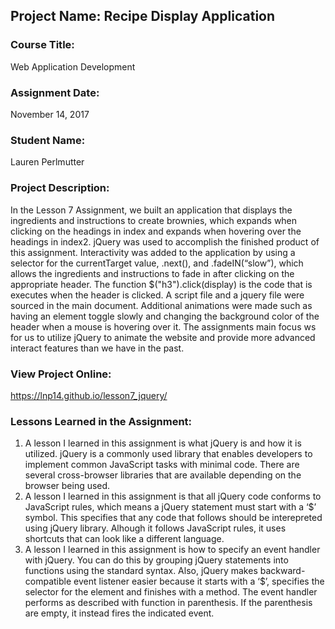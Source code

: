 ## Project Name:  Recipe Display Application

### Course Title:
Web Application Development

### Assignment Date:  
November 14, 2017

### Student Name:  
Lauren Perlmutter

### Project Description:
In the Lesson 7 Assignment, we built an application that displays the ingredients and instructions to create brownies, which expands when clicking on the headings in index and expands when hovering over the headings in index2. jQuery was used to accomplish the finished product of this assignment. Interactivity was added to the application by using a selector for the currentTarget value, .next(), and .fadeIN(“slow”), which allows the ingredients and instructions to fade in after clicking on the appropriate header. The function $("h3").click(display) is the code that is executes when the header is clicked. A script file and a jquery file were sourced in the main document. Additional animations were made such as having an element toggle slowly and changing the background color of the header when a mouse is hovering over it. The assignments main focus ws for us to utilize jQuery to animate the website and provide more advanced interact features than we have in the past.

### View Project Online:
https://lnp14.github.io/lesson7_jquery/

### Lessons Learned in the Assignment:
1. A lesson I learned in this assignment is what jQuery is and how it is utilized. jQuery is a commonly used library that enables developers to implement common JavaScript tasks with minimal code. There are several cross-browser libraries that are available depending on the browser being used.
2. A lesson I learned in this assignment is that all jQuery code conforms to JavaScript rules, which means a jQuery statement must start with a ‘$’ symbol. This specifies that any code that follows should be interepreted using jQuery library. Alhough it follows JavaScript rules, it uses shortcuts that can look like a different language.
3. A lesson I learned in this assignment is how to specify an event handler with jQuery. You can do this by grouping jQuery statements into functions using the standard syntax. Also, jQuery makes backward-compatible event listener easier because it starts with a ‘$’, specifies the selector for the element and finishes with a method. The event handler performs as described with function in parenthesis. If the parenthesis are empty, it instead fires the indicated event.

